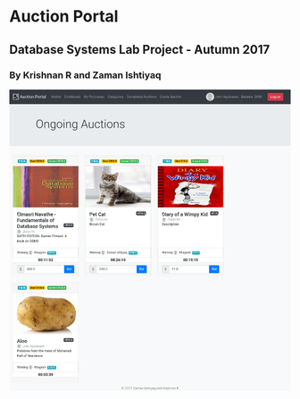 # Auction Portal
## Database Systems Lab Project - Autumn 2017
### By Krishnan R and Zaman Ishtiyaq
![screen](screen.png)
